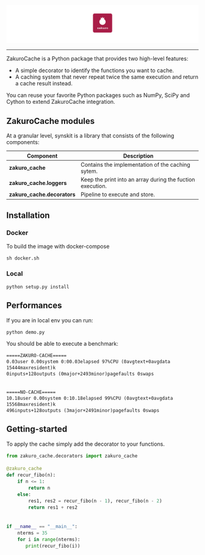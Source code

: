 ![Synskit Logo](imgs/zakuro.png)

--------------------------------------------------------------------------------

ZakuroCache is a Python package that provides two high-level features:
- A simple decorator to identify the functions you want to cache.
- A caching system that never repeat twice the same execution and return a cache result instead. 


You can reuse your favorite Python packages such as NumPy, SciPy and Cython to extend ZakuroCache integration.


## ZakuroCache modules

At a granular level, synskit is a library that consists of the following components:

| Component | Description |
| ---- | --- |
| **zakuro_cache** | Contains the implementation of the caching sytem. |
| **zakuro_cache.loggers** | Keep the print into an array during the fuction execution. |
| **zakuro_cache.decorators** | Pipeline to execute and store.|

## Installation

### Docker
To build the image with docker-compose
```
sh docker.sh
```

### Local
```
python setup.py install
```
## Performances
If you are in local env you can run:
```
python demo.py
```

You should be able to execute a benchmark:
```
=====ZAKURO-CACHE=====
0.03user 0.00system 0:00.03elapsed 97%CPU (0avgtext+0avgdata 15444maxresident)k
0inputs+128outputs (0major+2493minor)pagefaults 0swaps


=====NO-CACHE=====
10.18user 0.00system 0:10.18elapsed 99%CPU (0avgtext+0avgdata 15568maxresident)k
496inputs+128outputs (3major+2491minor)pagefaults 0swaps
```


## Getting-started
To apply the cache simply add the decorator to your functions.
```python
from zakuro_cache.decorators import zakuro_cache

@zakuro_cache
def recur_fibo(n):
    if n <= 1:
        return n
    else:
        res1, res2 = recur_fibo(n - 1), recur_fibo(n - 2)
        return res1 + res2


if __name__ == "__main__":
    nterms = 35
    for i in range(nterms):
       print(recur_fibo(i))
```